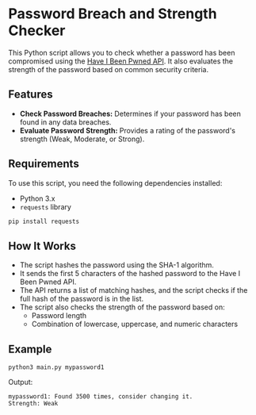 # Password Breach and Strength Checker

This Python script allows you to check whether a password has been compromised using the [Have I Been Pwned API](https://haveibeenpwned.com/API/v3). It also evaluates the strength of the password based on common security criteria.

## Features
- **Check Password Breaches:** Determines if your password has been found in any data breaches.
- **Evaluate Password Strength:** Provides a rating of the password's strength (Weak, Moderate, or Strong).

## Requirements
To use this script, you need the following dependencies installed:

- Python 3.x
- `requests` library
```bash
pip install requests
```

## How It Works
- The script hashes the password using the SHA-1 algorithm.
- It sends the first 5 characters of the hashed password to the Have I Been Pwned API.
- The API returns a list of matching hashes, and the script checks if the full hash of the password is in the list.
- The script also checks the strength of the password based on:
  - Password length
  - Combination of lowercase, uppercase, and numeric characters

## Example
```
python3 main.py mypassword1
```
Output:
```
mypassword1: Found 3500 times, consider changing it.
Strength: Weak
```